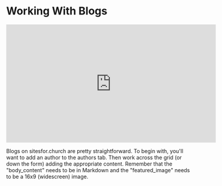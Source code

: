 # Working With Blogs

<iframe width="560" height="315" src="https://www.youtube.com/embed/N3ZumYalio0" frameborder="0" allowfullscreen></iframe>

<br>

Blogs on sitesfor.church are pretty straightforward.  To begin with, you'll want to add an author to the authors tab.  Then work across the grid (or down the form) adding the appropriate content.  Remember that the "body_content" needs to be in Markdown and the "featured_image" needs to be a 16x9 (widescreen) image. 